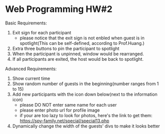 # Web Programming HW#2

Basic Requirements:
1. Exit sign for each participant
    - please notice that the exit sign is not enbled when guest is in spotlight(This can be self-defined, according to Prof.Huang.)
2. Extra three buttons to pin the participant to spotlight
3. When the participant is unpinned, window would be rearranged.
4. If all participants are exited, the host would be back to spotlight.

Advanced Requirements:
1. Show current time
2. Show random number of guests in the beginning(number ranges from 1 to 15)
3. Add new participants with the icon down below(next to the information icon)
    - please DO NOT enter same name for each user
    - please enter photo url for profile image
    - if your are too lazy to look for photos, here's the link to get them: https://spy-family.net/special/special13.php
4. Dynamically change the width of the guests' divs to make it looks better
